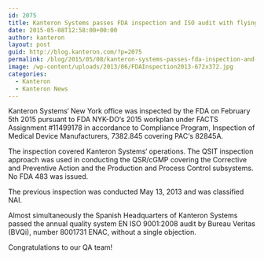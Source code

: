 ```yaml
---
id: 2075
title: Kanteron Systems passes FDA inspection and ISO audit with flying colors
date: 2015-05-08T12:58:00+00:00
author: kanteron
layout: post
guid: http://blog.kanteron.com/?p=2075
permalink: /blog/2015/05/08/kanteron-systems-passes-fda-inspection-and-iso-audit-with-flying-colors/
image: /wp-content/uploads/2013/06/FDAInspection2013-672x372.jpg
categories:
  - Kanteron
  - Kanteron News
---
```

Kanteron Systems‘ New York office was inspected by the FDA on February 5th 2015 pursuant to FDA NYK-DO‘s 2015 workplan under FACTS Assignment #11499178 in accordance to Compliance Program, Inspection of Medical Device Manufacturers, 7382.845 covering PAC‘s 82845A.

The inspection covered Kanteron Systems‘ operations. The QSIT inspection approach was used in conducting the QSR/cGMP covering the Corrective and Preventive Action and the Production and Process Control subsystems. No FDA 483 was issued.

The previous inspection was conducted May 13, 2013 and was classified NAI.

Almost simultaneously the Spanish Headquarters of Kanteron Systems passed the annual quality system EN ISO 9001:2008 audit by Bureau Veritas (BVQi), number 8001731 ENAC, without a single objection.

Congratulations to our QA team!